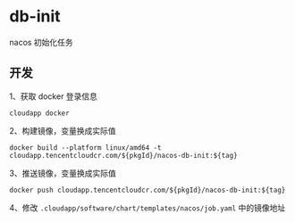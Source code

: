 # db-init

nacos 初始化任务

## 开发

1、获取 docker 登录信息
```
cloudapp docker
```

2、构建镜像，变量换成实际值
```
docker build --platform linux/amd64 -t cloudapp.tencentcloudcr.com/${pkgId}/nacos-db-init:${tag}
```

3、推送镜像，变量换成实际值
```
docker push cloudapp.tencentcloudcr.com/${pkgId}/nacos-db-init:${tag}
```

4、修改 `.cloudapp/software/chart/templates/nacos/job.yaml` 中的镜像地址